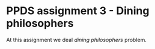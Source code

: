 # PPDS assignment 3 - Dining philosophers
At this assignment we deal _dining philosophers_ problem.
